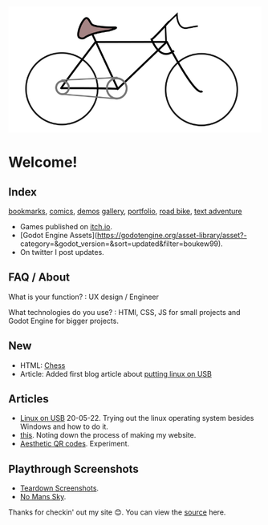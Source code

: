 ![roadbike](roadbike.svg)

# Welcome!  

## Index
[bookmarks](bookmarks), [comics](comics), [demos](demos) [gallery](gallery), [portfolio](portfolio), [road bike](roadbike), [text adventure](text_adventure)

- Games published on [itch.io](https://howyoudoing.itch.io/).
- [Godot Engine Assets](https://godotengine.org/asset-library/asset?- category=&godot_version=&sort=updated&filter=boukew99).
- On twitter I post updates.

## FAQ / About

What is your function?
: UX design / Engineer

What technologies do you use?
: HTMl, CSS, JS for small projects and Godot Engine for bigger projects.


## New
- HTML: [Chess](chess)
- Article: Added first blog article about [putting linux on USB](blog/linux_on_usb.md)

## Articles
- [Linux on USB](linux_on_usb) 20-05-22. Trying out the linux operating system besides Windows and how to do it.
- [this](this.md). Noting down the process of making my website. 
- [Aesthetic QR codes](aesthetic_qr). Experiment.

## Playthrough Screenshots
- [Teardown Screenshots](teardown).
- [No Mans Sky](no_mans_sky).

Thanks for checkin' out my site 😊️. You can view the [source](https://github.com/boukew99/boukew99.github.io) here.
